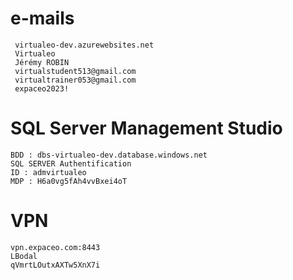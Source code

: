 
#   e-mails
     virtualeo-dev.azurewebsites.net
     Virtualeo
     Jérémy ROBIN
     virtualstudent513@gmail.com
     virtualtrainer053@gmail.com
     expaceo2023!

#   SQL Server Management Studio
    BDD : dbs-virtualeo-dev.database.windows.net
    SQL SERVER Authentification
    ID : admvirtualeo
    MDP : H6a0vg5fAh4vvBxei4oT

#   VPN
    vpn.expaceo.com:8443
    LBodal
    qVmrtLOutxAXTw5XnX7i

